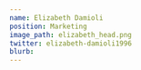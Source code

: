 ```yaml
---
name: Elizabeth Damioli
position: Marketing
image_path: elizabeth_head.png
twitter: elizabeth-damioli1996
blurb:
---
```

